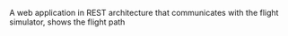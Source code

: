 A web application in REST architecture that communicates with the flight simulator, shows the flight path
